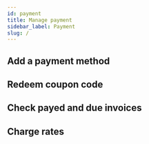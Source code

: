 ```yaml
---
id: payment
title: Manage payment
sidebar_label: Payment
slug: /
---
```


## Add a payment method
## Redeem coupon code
## Check payed and due invoices
## Charge rates